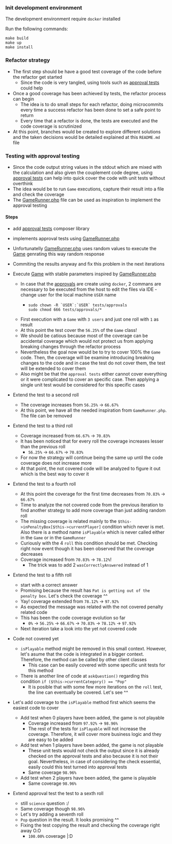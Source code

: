 ### Init development environment
The development environment require `docker` installed

Run the following commands:

```
make build
make up
make install
```
### Refactor strategy
- The first step should be have a good test coverage of the code before the refactor get started
    - Since the code is very tangled, using tools such as [approval tests](https://github.com/approvals/approvaltests.php) could help
- Once a good coverage has been achieved by tests, the refactor process can begin
    - The idea is to do small steps for each refactor, doing microcommits every time a success refactor has been done to set a safe point to return
    - Every time that a refactor is done, the tests are executed and the code coverage is scrutinized
- At this point, branches would be created to explore different solutions and the taken decisions would be detailed explained at this `README.md` file

### Testing with approval testing 
- Since the code output string values in the stdout which are mixed with the calculation and also given the couplement code degree, using [approval tests](https://github.com/approvals/approvaltests.php) can help into quick cover the code with unit tests without overthink
- The idea would be to run `Game` executions, capture their result into a file and check the coverage 
- The [GameRunner.php](src/GameRunner.php) file can be used as inspiration to implement the approval testing

#### Steps
- add [approval tests](https://github.com/approvals/approvaltests.php) composer library
- implements approval tests using [GameRunner.php](src/GameRunner.php)
- Unfortunatelly [GameRunner.php](src/GameRunner.php) uses random values to execute the [Game](src/Game.php) genrating this way random response
- Commiting the results anyway and fix this problem in the next iterations
- Execute [Game](src/Game.php) with stable parameters inspired by [GameRunner.php](src/GameRunner.php)
    - In case that the [approvals](tests/approvals) are create using `docker`, 2 commans are necessary to be executed from the host to edit the files via IDE - change user for the local machine `USER` name
        - ```
          sudo chown -R `USER`:`USER` tests/approvals
          sudo chmod 666 tests/approvals/*
          ```
    - First execution with a `Game` with `3 users` and just one roll with `1` as result
    - At this point the test cover the `56.25%` of the `Game` class!
    - We should be catious because most of the coverage can be accidental coverage which would not protect us from applying breaking changes through the refactor process
    - Nevertheless the goal now would be to try to cover 100% the `Game` code. Then, the coverage will be examine introducing breaking changes to the code and in case the test do not cover them, the test will be extended to cover them
    - Also might be that the `approval tests` either cannot cover everything or it were complicated to cover an specific case. Then applying a single unit test would be considered for this specific cases
- Extend the test to a second roll
    - The coverage increases from `56.25%` -> `66.67%`
    - At this point, we have all the needed inspiration from `GameRunner.php`. The file can be removed
- Extend the test to a third roll
    - Coverage increased from `66.67%` -> `70.83%`
    - It has been noticed that for every roll the coverage increases lesser than the previous roll
        - `56.25%` -> `66.67%` -> `70.83%`
    - For now the strategy will continue being the same up until the code coverage does not increase more
    - At that point, the not covered code will be analyzed to figure it out which is the best way to cover it

- Extend the test to a fourth roll
    - At this point the coverage for the first time decreases from `70.83%` -> `66.67%`
    - Time to analyze the not covered code from the previous iteration to find another strategy to add more coverage than just adding random roll
    - The missing coverage is related mainly to the `$this->inPenaltyBox[$this->currentPlayer]` condition which never is met. Also there is a method name `isPlayable` which is never called either in the `Game` or in the `GameRunner`
    - Curiously with the 4 `roll` this condition should be met. Checking right now event though it has been observed that the coverage decreases
    - Coverage increased from `70.83%` -> `78.12%`!
        - The trick was to add 2 `wasCorrectlyAnswered` instead of 1
- Extend the test to a fifth roll
    - start with a correct answer
    - Promising because the result has `Pat is getting out of the penalty box`. Let's check the coverage ^^
    - Yay! coverage extended from `78.12%` -> `97.92%`
    - As expected the message was related with the not covered penalty related code
    - This has been the code coverage evolution so far
        - `0%` -> `56.25%` -> `66.67%` -> `70.83%` -> `78.12%` -> `97.92%`
    - Next iteration take a look into the yet not covered code
- Code not covered yet
    - `isPlayable` method might be removed in this small context. However, let's asume that the code is integrated in a bigger context. Therefore, the method can be called by other client classes
        - This case can be easily covered with some specific unit tests for this method 
    - There is another line of code at `askQuestion()` regarding this condition `if ($this->currentCategory() == "Pop"`
        - It is posible that with some few more iterations on the `roll` test, the line can eventually be covered. Let's see ^^
- Let's add coverage to the `isPlayable` method first which seems the easiest code to cover
    - Add test when 0 players have been added, the game is not playable
        - Coverage increased from `97.92%` -> `98.96%`
        - The rest of the tests for `isPlayable` will not increase the coverage. Therefore, it will cover more business logic and they are easy to be added
    - Add test when 1 players have been added, the game is not playable
        - These unit tests would not check the output since it is already checked on the approval tests and also because it is not their goal. Nevertheless, in case of considering the check essential, easily could this test turned into approval tests
        - Same coverage `98.96%`
    - Add test when 2 players have been added, the game is playable
        - Same coverage `98.96%`
- Extend approval test the test to a sexth roll
    - still `science` question :/
    - Same coverage though `98.96%`
    - Let's try adding a seventh roll
    - `Pop` question in the result. It looks promising ^^
    - Fixing the test copying the result and checking the coverage right away O.O
        - `100.00%` coverage |:D
